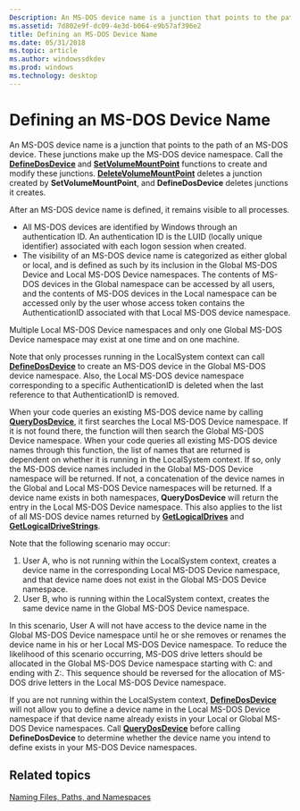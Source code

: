 ```yaml
---
Description: An MS-DOS device name is a junction that points to the path of an MS-DOS device. These junctions make up the MS-DOS device namespace.
ms.assetid: 7d802e9f-dc09-4e3d-b064-e9b57af396e2
title: Defining an MS-DOS Device Name
ms.date: 05/31/2018
ms.topic: article
ms.author: windowssdkdev
ms.prod: windows
ms.technology: desktop
---
```


# Defining an MS-DOS Device Name

An MS-DOS device name is a junction that points to the path of an MS-DOS device. These junctions make up the MS-DOS device namespace. Call the [**DefineDosDevice**](/windows/win32/FileAPI/nf-fileapi-definedosdevicew?branch=master) and [**SetVolumeMountPoint**](/windows/win32/WinBase/nf-winbase-setvolumemountpointa?branch=master) functions to create and modify these junctions. [**DeleteVolumeMountPoint**](/windows/win32/FileAPI/nf-fileapi-deletevolumemountpointw?branch=master) deletes a junction created by **SetVolumeMountPoint**, and **DefineDosDevice** deletes junctions it creates.

After an MS-DOS device name is defined, it remains visible to all processes.

-   All MS-DOS devices are identified by Windows through an authentication ID. An authentication ID is the LUID (locally unique identifier) associated with each logon session when created.
-   The visibility of an MS-DOS device name is categorized as either global or local, and is defined as such by its inclusion in the Global MS-DOS Device and Local MS-DOS Device namespaces. The contents of MS-DOS devices in the Global namespace can be accessed by all users, and the contents of MS-DOS devices in the Local namespace can be accessed only by the user whose access token contains the AuthenticationID associated with that Local MS-DOS device namespace.

Multiple Local MS-DOS Device namespaces and only one Global MS-DOS Device namespace may exist at one time and on one machine.

Note that only processes running in the LocalSystem context can call [**DefineDosDevice**](/windows/win32/FileAPI/nf-fileapi-definedosdevicew?branch=master) to create an MS-DOS device in the Global MS-DOS device namespace. Also, the Local MS-DOS device namespace corresponding to a specific AuthenticationID is deleted when the last reference to that AuthenticationID is removed.

When your code queries an existing MS-DOS device name by calling [**QueryDosDevice**](/windows/win32/FileAPI/nf-fileapi-querydosdevicew?branch=master), it first searches the Local MS-DOS Device namespace. If it is not found there, the function will then search the Global MS-DOS Device namespace. When your code queries all existing MS-DOS device names through this function, the list of names that are returned is dependent on whether it is running in the LocalSystem context. If so, only the MS-DOS device names included in the Global MS-DOS Device namespace will be returned. If not, a concatenation of the device names in the Global and Local MS-DOS Device namespaces will be returned. If a device name exists in both namespaces, **QueryDosDevice** will return the entry in the Local MS-DOS Device namespace. This also applies to the list of all MS-DOS device names returned by [**GetLogicalDrives**](/windows/win32/FileAPI/nf-fileapi-getlogicaldrives?branch=master) and [**GetLogicalDriveStrings**](/windows/win32/FileAPI/nf-fileapi-getlogicaldrivestringsw?branch=master).

Note that the following scenario may occur:

1.  User A, who is not running within the LocalSystem context, creates a device name in the corresponding Local MS-DOS Device namespace, and that device name does not exist in the Global MS-DOS Device namespace.
2.  User B, who is running within the LocalSystem context, creates the same device name in the Global MS-DOS Device namespace.

In this scenario, User A will not have access to the device name in the Global MS-DOS Device namespace until he or she removes or renames the device name in his or her Local MS-DOS Device namespace. To reduce the likelihood of this scenario occurring, MS-DOS drive letters should be allocated in the Global MS-DOS Device namespace starting with C: and ending with Z:. This sequence should be reversed for the allocation of MS-DOS drive letters in the Local MS-DOS Device namespace.

If you are not running within the LocalSystem context, [**DefineDosDevice**](/windows/win32/FileAPI/nf-fileapi-definedosdevicew?branch=master) will not allow you to define a device name in the Local MS-DOS Device namespace if that device name already exists in your Local or Global MS-DOS Device namespaces. Call [**QueryDosDevice**](/windows/win32/FileAPI/nf-fileapi-querydosdevicew?branch=master) before calling **DefineDosDevice** to determine whether the device name you intend to define exists in your MS-DOS Device namespaces.

## Related topics

<dl> <dt>

[Naming Files, Paths, and Namespaces](naming-a-file.md)
</dt> </dl>

 

 



